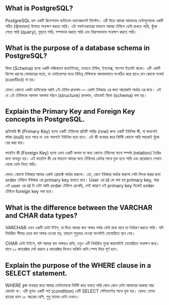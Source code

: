 ## What is PostgreSQL?

PostgreSQL হল একটি রিলেশনাল ডাটাবেস ম্যানেজমেন্ট সিস্টেম। এটি দিয়ে আমরা আমাদের ডেটাগুলোকে একটি গঠিত (স্ট্রাকচারড) উপায়ে সংরক্ষণ করতে পারি। এই সফটওয়্যারের মাধ্যমে আমরা টেবিলে ডেটা রাখতে পারি, খুঁজে পেতে পারি (query), মুছতে পারি, সম্পাদনা করতে পারি এবং নিরাপদভাবে সংরক্ষণ করতে পারি।

## What is the purpose of a database schema in PostgreSQL?

স্কিমা (Schema) হলো একটি লজিক্যাল কনটেইনার, যেখানে টেবিল, ইনডেক্স, ফাংশন ইত্যাদি থাকে। এটি একটি বিশেষ ধরণের ফোল্ডারের মতো, যা ডেটাবেসের মধ্যে বিভিন্ন টেবিলকে আলাদাভাবে সংগঠিত করে রাখে যেন কোনো সংঘর্ষ (conflict) না হয়।

যেমন: কোনো একটা ডাটাবেজে আমি ২টা টেবিল রাখলাম — একটা ইউজার এর জন্য আরেকটা অর্ডার এর জন্য।
এই যে ২টা টেবিলকে আলাদা আলাদা গঠনে (structure) রাখলাম, এটাকেই স্কিমা (schema) বলা হয়।

## Explain the Primary Key and Foreign Key concepts in PostgreSQL.

প্রাইমারি কী (Primary Key) হলো একটি টেবিলের প্রতিটি সারির (row) জন্য একটি ইউনিক কী, যা কখনোই ফাঁকা (null) হতে পারে না এবং অবশ্যই ইউনিক হতে হবে। এই কী ব্যবহার করে নির্দিষ্ট কোনো সারি সহজেই খুঁজে বের করা যায়।

ফরেইন কী (Foreign Key) হলো এমন একটি কলাম যা অন্য কোনো টেবিলের সাথে সম্পর্ক (relation) তৈরির জন্য ব্যবহৃত হয়। এই ফরেইন কী এর মাধ্যমে আমরা অন্য টেবিলের ডেটার সাথে যুক্ত হতে পারি এবং প্রয়োজনে সেখান থেকে ডেটা নিতে পারি।

যেমন: কোনো ইউজার আমার একটা প্রোডাক্ট অর্ডার করলো। তো, কোন ইউজার অর্ডার করলো সেটা লিংক করার জন্য order টেবিলে ইউজার এর primary key রাখতে হবে।
User এর id কে বলা হয় primary key, আর এই user এর id টা যেটা আমি order টেবিলে রেখেছি, সেই কারণে ওই primary key টাকেই order টেবিলে foreign key বলা হবে।

## What is the difference between the VARCHAR and CHAR data types?

VARCHAR এমন একটি ডেটা টাইপ, যা দিয়ে আমরা কত অক্ষর পর্যন্ত ডেটা রাখা যাবে তা নির্ধারণ করতে পারি। যদি নির্ধারিত সীমার চেয়ে কম অক্ষর দেওয়া হয়, তাহলে শুধুমাত্র দেওয়া অংশটাই মেমোরিতে স্থান নেয়।

CHAR ডেটা টাইপে, যদি আমরা কম অক্ষরও রাখি, তবুও এটি নির্ধারিত পুরো জায়গাটাই মেমোরিতে সংরক্ষণ করে। মানে ১০ ক্যারেক্টার সেট করলে ৪ ক্যারেক্টার দিলেও বাকিটা খালি স্পেস দিয়ে পূর্ণ হবে।

## Explain the purpose of the WHERE clause in a SELECT statement.

WHERE ক্লজ ব্যবহার করে আমরা ডেটাবেসকে নির্দিষ্ট করে বলতে পারি কোন কোন ডেটা আমাদের দরকার আর কোনটা না। এটি মূলত একটি শর্ত (condition) যেটি SELECT স্টেটমেন্টের সাথে যুক্ত হয়। যেমন:
যেসব ছাত্রের বয়স ১৮ বছরের বেশি, শুধু তাদের ডেটা দেখাও।
